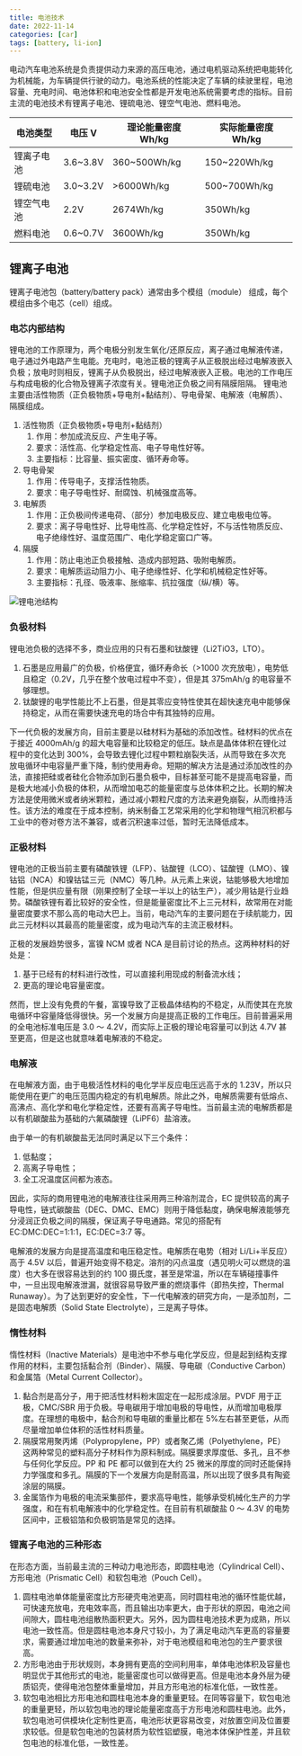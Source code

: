 ```yaml
---
title: 电池技术
date: 2022-11-14
categories: [car]
tags: [battery, li-ion]
---
```


电动汽车电池系统是负责提供动力来源的高压电池，通过电机驱动系统把电能转化为机械能，为车辆提供行驶的动力。电池系统的性能决定了车辆的续驶里程，电池容量、充电时间、电池体积和电池安全性都是开发电池系统需要考虑的指标。目前主流的电池技术有锂离子电池、锂硫电池、锂空气电池、燃料电池。

| 电池类型   | 电压 V   | 理论能量密度 Wh/kg | 实际能量密度 Wh/kg |
| ---------- | -------- | ------------------ | ------------------ |
| 锂离子电池 | 3.6~3.8V | 360~500Wh/kg       | 150~220Wh/kg       |
| 锂硫电池   | 3.0~3.2V | >6000Wh/kg         | 500~700Wh/kg       |
| 锂空气电池 | 2.2V     | 2674Wh/kg          | 350Wh/kg           |
| 燃料电池   | 0.6~0.7V | 3600Wh/kg          | 350Wh/kg           |

## 锂离子电池

锂离子电池包（battery/battery pack）通常由多个模组（module） 组成，每个模组由多个电芯（cell）组成。

### 电芯内部结构

锂电池的工作原理为，两个电极分别发生氧化/还原反应，离子通过电解液传递，电子通过外电路产生电能。充电时，电池正极的锂离子从正极脱出经过电解液嵌入负极；放电时则相反，锂离子从负极脱出，经过电解液嵌入正极。电池的工作电压与构成电极的化合物及锂离子浓度有关。锂电池正负极之间有隔膜阻隔。
锂电池主要由活性物质（正负极物质+导电剂+黏结剂）、导电骨架、电解液（电解质）、隔膜组成。

1. 活性物质（正负极物质+导电剂+黏结剂）
   1. 作用：参加成流反应、产生电子等。
   2. 要求：活性高、化学稳定性高、电子导电性好等。
   3. 主要指标：比容量、振实密度、循环寿命等。
2. 导电骨架
   1. 作用：传导电子，支撑活性物质。
   2. 要求：电子导电性好、耐腐蚀、机械强度高等。
3. 电解质
   1. 作用：正负极间传递电荷、（部分）参加电极反应、建立电极电位等。
   2. 要求：离子导电性好、比导电性高、化学稳定性好，不与活性物质反应、电子绝缘性好、温度范围广、电化学稳定窗口广等。
4. 隔膜
   1. 作用：防止电池正负极接触、造成内部短路、吸附电解质。
   2. 要求：电解质运动阻力小、电子绝缘性好、化学和机械稳定性好等。
   3. 主要指标：孔径、吸液率、胀缩率、抗拉强度（纵/横）等。

![锂电池结构](https://article.murata.com/sites/default/files/static/zh-cn/images/article/basic-lithium-ion-battery/basic-lithium-ion-battery-1-3_cn.png)

### 负极材料

锂电池负极的选择不多，商业应用的只有石墨和钛酸锂（Li2TiO3，LTO）。

1. 石墨是应用最广的负极，价格便宜，循环寿命长（>1000 次充放电），电势低且稳定（0.2V，几乎在整个放电过程中不变），但是其 375mAh/g 的电容量不够理想。
2. 钛酸锂的电学性能比不上石墨，但是其零应变特性使其在超快速充电中能够保持稳定，从而在需要快速充电的场合中有其独特的应用。

下一代负极的发展方向，目前主要是以硅材料为基础的添加改性。硅材料的优点在于接近 4000mAh/g 的超大电容量和比较稳定的低压。缺点是晶体体积在锂化过程中的变化达到 300%，会导致去锂化过程中颗粒崩裂失活，从而导致在多次充放电循环中电容量严重下降，制约使用寿命。短期的解决方法是通过添加改性的办法，直接把硅或者硅化合物添加到石墨负极中，目标甚至可能不是提高电容量，而是极大地减小负极的体积，从而增加电芯的能量密度与总体体积之比。长期的解决方法是使用微米或者纳米颗粒，通过减小颗粒尺度的方法来避免崩裂，从而维持活性。该方法的难度在于成本控制，纳米制备工艺常采用的化学和物理气相沉积都与工业中的卷对卷方法不兼容，或者沉积速率过低，暂时无法降低成本。

### 正极材料

锂电池的正极当前主要有磷酸铁锂（LFP）、钴酸锂（LCO）、锰酸锂（LMO）、镍钴铝（NCA）和镍钴锰三元（NMC）等几种。从元素上来说，钴能够极大地增加性能，但是供应量有限（刚果控制了全球一半以上的钴生产），减少用钴是行业趋势。磷酸铁锂有着比较好的安全性，但是能量密度比不上三元材料，故常用在对能量密度要求不那么高的电动大巴上。当前，电动汽车的主要问题在于续航能力，因此三元材料以其最高的能量密度，成为电动汽车的主流正极材料。

正极的发展趋势很多，富镍 NCM 或者 NCA 是目前讨论的热点。这两种材料的好处是：

1. 基于已经有的材料进行改性，可以直接利用现成的制备流水线；
2. 更高的理论电容量密度。

然而，世上没有免费的午餐，富镍导致了正极晶体结构的不稳定，从而使其在充放电循环中容量降低得很快。另一个发展方向是提高正极的工作电压。目前普遍采用的全电池标准电压是 3.0 ～ 4.2V，而实际上正极的理论电容量可以到达 4.7V 甚至更高，但是这也就意味着电解液的不稳定。

### 电解液

在电解液方面，由于电极活性材料的电化学半反应电压远高于水的 1.23V，所以只能使用在更广的电压范围内稳定的有机电解质。除此之外，电解质需要有低熔点、高沸点、高化学和电化学稳定性，还要有高离子导电性。当前最主流的电解质都是以有机碳酸盐为基础的六氟磷酸锂（LiPF6）盐溶液。

由于单一的有机碳酸盐无法同时满足以下三个条件：

1. 低黏度；
2. 高离子导电性；
3. 全工况温度区间都为液态。

因此，实际的商用锂电池的电解液往往采用两三种溶剂混合，EC 提供较高的离子导电性，链式碳酸盐（DEC、DMC、EMC）则用于降低黏度，确保电解液能够充分浸润正负极之间的隔膜，保证离子导电通路。常见的搭配有 EC∶DMC∶DEC=1∶1∶1，EC∶DEC=3∶7 等。

电解液的发展方向是提高温度和电压稳定性。电解质在电势（相对 Li/Li+半反应）高于 4.5V 以后，普遍开始变得不稳定。溶剂的闪点温度（遇见明火可以燃烧的温度）也大多在很容易达到的约 100 摄氏度，甚至是常温，所以在车辆碰撞事件中，一旦出现电解液泄漏，就很容易导致严重的燃烧事件（即热失控，Thermal Runaway）。为了达到更好的安全性，下一代电解液的研究方向，一是添加剂，二是固态电解质（Solid State Electrolyte），三是离子导体。

### 惰性材料

惰性材料（Inactive Materials）是电池中不参与电化学反应，但是起到结构支撑作用的材料，主要包括黏合剂（Binder）、隔膜、导电碳（Conductive Carbon）和金属箔（Metal Current Collector）。

1. 黏合剂是高分子，用于把活性材料粉末固定在一起形成涂层。PVDF 用于正极，CMC/SBR 用于负极。导电碳用于增加电极的导电性，从而增加电极厚度。在理想的电极中，黏合剂和导电碳的重量比都在 5%左右甚至更低，从而尽量增加单位体积的活性材料质量。
2. 隔膜常用聚丙烯（Polypropylene，PP）或者聚乙烯（Polyethylene，PE）这两种常见的塑料高分子材料作为原料制成。隔膜要求厚度低、多孔，且不参与任何化学反应。PP 和 PE 都可以做到在大约 25 微米的厚度的同时还能保持力学强度和多孔。隔膜的下一个发展方向是耐高温，所以出现了很多具有陶瓷涂层的隔膜。
3. 金属箔作为电极的电流采集部件，要求高导电性，能够承受机械化生产的力学强度，和在有机电解液中的化学稳定性。在目前有机碳酸盐 0 ～ 4.3V 的电势区间中，正极铝箔和负极铜箔是常见的选择。

### 锂离子电池的三种形态

在形态方面，当前最主流的三种动力电池形态，即圆柱电池（Cylindrical Cell）、方形电池（Prismatic Cell）和软包电池（Pouch Cell）。

1. 圆柱电池单体能量密度比方形硬壳电池更高，同时圆柱电池的循环性能优越，可快速充放电，充电效率高，而且输出功率更大，由于形状的原因，电池之间间隙大，圆柱电池组散热面积更大。另外，因为圆柱电池技术更为成熟，所以电池一致性高。但是圆柱电池本身尺寸较小，为了满足电动汽车更高的容量要求，需要通过增加电池的数量来弥补，对于电池模组和电池包的生产要求很高。
2. 方形电池由于形状规则，本身拥有更高的空间利用率，单体电池体积及容量也明显优于其他形式的电池，能量密度也可以做得更高。但是电池本身外层为硬质铝壳，使得电池包整体重量增加，并且方形电池的标准化低，一致性差。
3. 软包电池相比方形电池和圆柱电池本身的重量更轻。在同等容量下，软包电池的重量更轻，所以软包电池的理论能量密度高于方形电池和圆柱电池。此外，软包电池可供模块化定制性更高，电池形状更容易改变，对放置空间及位置要求较低。但是软包电池的包装材质为软性铝塑膜，电池本体保护性差，并且软包电池的标准化低，一致性差。
